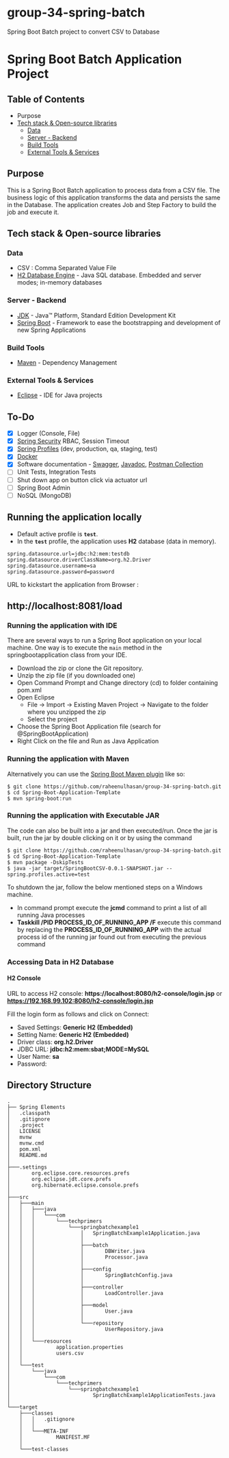 # group-34-spring-batch
Spring Boot Batch project to convert CSV to Database

# Spring Boot Batch Application Project

## Table of Contents

  * Purpose
  * [Tech stack & Open-source libraries](#tech-stack---open-source-libraries)
    + [Data](#data)
    + [Server - Backend](#server---backend)
    + [Build Tools](#build)
    + [External Tools & Services](#external-tools---services)

## Purpose

This is a Spring Boot Batch application to process data from a CSV file. The business logic of this application transforms the data and persists the same in the Database.
The application creates Job and Step Factory to build the job and execute it.

## Tech stack & Open-source libraries

### Data

* 	CSV : Comma Separated Value File
* 	[H2 Database Engine](https://www.h2database.com/html/main.html) - Java SQL database. Embedded and server modes; in-memory databases

### Server - Backend

* 	[JDK](http://www.oracle.com/technetwork/java/javase/downloads/jdk8-downloads-2133151.html) - Java™ Platform, Standard Edition Development Kit
* 	[Spring Boot](https://spring.io/projects/spring-boot) - Framework to ease the bootstrapping and development of new Spring Applications

### Build Tools

* 	[Maven](https://maven.apache.org/) - Dependency Management

### External Tools & Services

* 	[Eclipse](https://www.eclipse.org/) - IDE for Java projects


## To-Do

* 	[x] Logger (Console, File)
* 	[x] [Spring Security](https://spring.io/projects/spring-security) RBAC, Session Timeout
* 	[x] [Spring Profiles](https://docs.spring.io/spring-boot/docs/current/reference/html/spring-boot-features.html#boot-features-profiles) (dev, production, qa, staging, test)
* 	[x] [Docker](https://www.docker.com/)
* 	[x] Software documentation - [Swagger](https://swagger.io/), [Javadoc](https://en.wikipedia.org/wiki/Javadoc), [Postman Collection](https://www.postman.com/collection/)
*   [ ] Unit Tests, Integration Tests
* 	[ ] Shut down app on button click via actuator url 
* 	[ ] Spring Boot Admin
* 	[ ] NoSQL (MongoDB)

## Running the application locally

*	Default active profile is **`test`**.
*	In the **`test`** profile, the application uses **H2** database (data in memory).

```properties
spring.datasource.url=jdbc:h2:mem:testdb
spring.datasource.driverClassName=org.h2.Driver
spring.datasource.username=sa
spring.datasource.password=password
```

URL to kickstart the application from Browser : 
## http://localhost:8081/load


### Running the application with IDE

There are several ways to run a Spring Boot application on your local machine. One way is to execute the `main` method in the springbootapplication class from your IDE.

* 	Download the zip or clone the Git repository.
* 	Unzip the zip file (if you downloaded one)
* 	Open Command Prompt and Change directory (cd) to folder containing pom.xml
* 	Open Eclipse
	* File -> Import -> Existing Maven Project -> Navigate to the folder where you unzipped the zip
	* Select the project
* 	Choose the Spring Boot Application file (search for @SpringBootApplication)
* 	Right Click on the file and Run as Java Application


### Running the application with Maven

Alternatively you can use the [Spring Boot Maven plugin](https://docs.spring.io/spring-boot/docs/current/reference/html/build-tool-plugins-maven-plugin.html) like so:

```shell
$ git clone https://github.com/raheenulhasan/group-34-spring-batch.git
$ cd Spring-Boot-Application-Template
$ mvn spring-boot:run
```

### Running the application with Executable JAR

The code can also be built into a jar and then executed/run. Once the jar is built, run the jar by double clicking on it or by using the command 

```shell
$ git clone https://github.com/raheenulhasan/group-34-spring-batch.git
$ cd Spring-Boot-Application-Template
$ mvn package -DskipTests
$ java -jar target/SpringBootCSV-0.0.1-SNAPSHOT.jar --spring.profiles.active=test
```

To shutdown the jar, follow the below mentioned steps on a Windows machine.

*	In command prompt execute the **jcmd** command to print a list of all running Java processes
*	**Taskkill /PID PROCESS_ID_OF_RUNNING_APP /F** execute this command by replacing the **PROCESS_ID_OF_RUNNING_APP** with the actual process id of the running jar found out from executing the previous command


### Accessing Data in H2 Database

#### H2 Console

URL to access H2 console: **https://localhost:8080/h2-console/login.jsp** or **https://192.168.99.102:8080/h2-console/login.jsp**

Fill the login form as follows and click on Connect:

* 	Saved Settings: **Generic H2 (Embedded)**
* 	Setting Name: **Generic H2 (Embedded)**
* 	Driver class: **org.h2.Driver**
* 	JDBC URL: **jdbc:h2:mem:sbat;MODE=MySQL**
* 	User Name: **sa**
* 	Password:


## Directory Structure

```text
.
├── Spring Elements
│   .classpath
│   .gitignore
│   .project
│   LICENSE
│   mvnw
│   mvnw.cmd
│   pom.xml
│   README.md
│
├───.settings
│       org.eclipse.core.resources.prefs
│       org.eclipse.jdt.core.prefs
│       org.hibernate.eclipse.console.prefs
│
├───src
│   ├───main
│   │   ├───java
│   │   │   └───com
│   │   │       └───techprimers
│   │   │           └───springbatchexample1
│   │   │               │   SpringBatchExample1Application.java
│   │   │               │
│   │   │               ├───batch
│   │   │               │       DBWriter.java
│   │   │               │       Processor.java
│   │   │               │
│   │   │               ├───config
│   │   │               │       SpringBatchConfig.java
│   │   │               │
│   │   │               ├───controller
│   │   │               │       LoadController.java
│   │   │               │
│   │   │               ├───model
│   │   │               │       User.java
│   │   │               │
│   │   │               └───repository
│   │   │                       UserRepository.java
│   │   │
│   │   └───resources
│   │           application.properties
│   │           users.csv
│   │
│   └───test
│       └───java
│           └───com
│               └───techprimers
│                   └───springbatchexample1
│                           SpringBatchExample1ApplicationTests.java
│
└───target
    ├───classes
    │   │   .gitignore
    │   │
    │   └───META-INF
    │           MANIFEST.MF
    │
    └───test-classes
